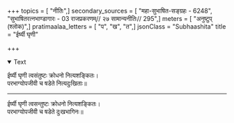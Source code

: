 +++
topics = [ "नीतिः",]
secondary_sources = [ "महा-सुभाषित-सङ्ग्रहः - 6248", "सुभाषितरत्नभाण्डागारः -  03 राजप्रकरणम्// २७ सामान्यनीतिः// 295",]
meters = [ "अनुष्टुप् (श्लोक)",]
pratimaalaa_letters = [ "प", "ख", "त",]
jsonClass = "Subhaashita"
title = "ईर्ष्यी घृणी"

+++

<details open><summary>Text</summary>

ईर्ष्यी घृणी त्वसंतुष्टः क्रोधनो नित्यशङ्कितः।  
परभाग्योपजीवी च षडेते नित्यदुःखिताः॥
__________________
ईर्ष्यी घृणी त्वसन्तुष्टः क्रोधनो नित्यशङ्कितः।  
परभाग्योपजीवी च षडेते दुःखभागिनः॥
</details>
